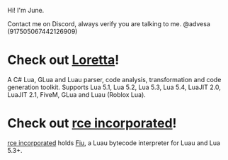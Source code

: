 Hi! I'm June. 

Contact me on Discord, always verify you are talking to me. @advesa (917505067442126909) 

# Check out [Loretta](https://github.com/LorettaDevs/)!

A C# Lua, GLua and Luau parser, code analysis, transformation and code generation toolkit. Supports Lua 5.1, Lua 5.2, Lua 5.3, Lua 5.4, LuaJIT 2.0, LuaJIT 2.1, FiveM, GLua and Luau (Roblox Lua).

# Check out [rce incorporated](https://github.com/rce-incorporated)!

[rce incorporated](https://github.com/rce-incorporated) holds [Fiu](https://github.com/rce-incorporated/Fiu), a Luau bytecode interpreter for Luau and Lua 5.3+.
